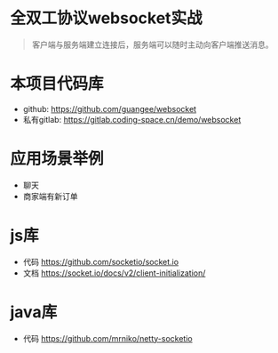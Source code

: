 # 全双工协议websocket实战

> 客户端与服务端建立连接后，服务端可以随时主动向客户端推送消息。

# 本项目代码库

* github: https://github.com/guangee/websocket
* 私有gitlab: https://gitlab.coding-space.cn/demo/websocket

# 应用场景举例

* 聊天
* 商家端有新订单

# js库

* 代码 https://github.com/socketio/socket.io
* 文档 https://socket.io/docs/v2/client-initialization/

# java库

* 代码 https://github.com/mrniko/netty-socketio
